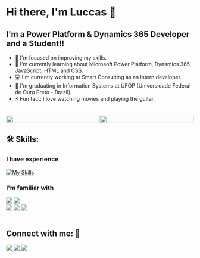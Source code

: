 # Hi there, I'm Luccas :wave:

## I'm a Power Platform & Dynamics 365 Developer and a Student!!

- 🔭 I'm focused on improving my skills.
- 🌱 I'm currently learning about Microsoft Power Platform, Dynamics 365, JavaScript, HTML and CSS.
- :computer: I'm currently working at Smart Consulting as an intern developer.
- :school: I'm graduating in Information Systems at UFOP (Universidade Federal de Ouro Preto - Brazil).
- ⚡ Fun fact: I love watching movies and playing the guitar.

</br>
<div style="display: flex;">
  <a href="https://github.com/luccas00" style="flex: 2;">
    <img style="height: 100%; width: 100%;" src="https://github-readme-stats.vercel.app/api/top-langs/?username=luccas00&layout=compact&langs_count=10&theme=tokyonight&card_width=300"/>
  </a>
  <a href="https://github.com/luccas00" style="flex: 2;">
    <img style="height: 100%; width: 100%;" src="https://github-readme-stats.vercel.app/api?username=luccas00&show_icons=true&theme=tokyonight&include_all_commits=true&count_private=true"/>
  </a>
</div>

## 🛠 Skills:

### I have experience

[![My Skills](https://skillicons.dev/icons?i=c,cs,js,java,git,github)](https://skillicons.dev)

### I'm familiar with

<div>
<a>
  <img src="https://img.shields.io/badge/mac%20os-000000?style=for-the-badge&logo=apple&logoColor=white" target="_blank">
</a>
<a>
  <img src="https://img.shields.io/badge/Windows-0078D6?style=for-the-badge&logo=windows&logoColor=white" target="_blank">
</a>
</div>
<div>
<a>
  <img src="https://img.shields.io/badge/Dynamics%20365-0B53CE.svg?style=for-the-badge&logo=Dynamics-365&logoColor=white" target="_blank">
</a>
<a>
  <img src="https://img.shields.io/badge/Power%20Apps-742774.svg?style=for-the-badge&logo=Power-Apps&logoColor=white" target="_blank">
</a>
<a>
  <img src="https://img.shields.io/badge/Microsoft%20Office-D83B01.svg?style=for-the-badge&logo=Microsoft-Office&logoColor=white" target="_blank">
</a>
</div>

</br>

## Connect with me: :iphone:

<a href="https://www.linkedin.com/in/luccas-carneiro-678689171/" target="_blank">
  <img src="https://img.shields.io/badge/-LinkedIn-%230077B5?style=for-the-badge&logo=linkedin&logoColor=white" target="_blank">
</a>
<a href = "mailto:luccas.carneiro@aluno.ufop.edu.br">
  <img src="https://img.shields.io/badge/-Gmail-%23333?style=for-the-badge&logo=gmail&logoColor=white" target="_blank">
</a>
<a href="https://instagram.com/luccascarneiro/" target="_blank">
  <img src="https://img.shields.io/badge/-Instagram-%23E4405F?style=for-the-badge&logo=instagram&logoColor=white" target="_blank">
</a>
